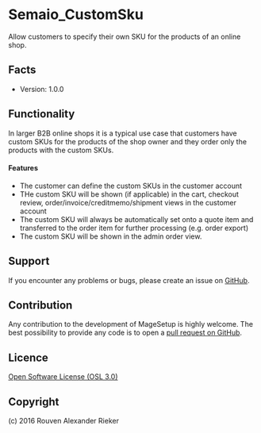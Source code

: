 Semaio_CustomSku
================

Allow customers to specify their own SKU for the products of an online shop.

Facts
-----
* Version: 1.0.0

Functionality
-------------

In larger B2B online shops it is a typical use case that customers have custom SKUs for the products of the shop owner and they order only the products with the custom SKUs.

#### Features
- The customer can define the custom SKUs in the customer account
- THe custom SKU will be shown (if applicable) in the cart, checkout review, order/invoice/creditmemo/shipment views in the customer account
- The custom SKU will always be automatically set onto a quote item and transferred to the order item for further processing (e.g. order export)
- The custom SKU will be shown in the admin order view.

Support
-------
If you encounter any problems or bugs, please create an issue on [GitHub](https://github.com/semaio/Magento1-CustomSku/issues).

Contribution
------------
Any contribution to the development of MageSetup is highly welcome. The best possibility to provide any code is to open a [pull request on GitHub](https://help.github.com/articles/using-pull-requests).

Licence
-------
[Open Software License (OSL 3.0)](http://opensource.org/licenses/osl-3.0.php)

Copyright
---------
(c) 2016 Rouven Alexander Rieker
